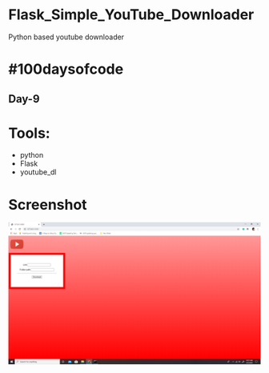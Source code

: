 # Flask_Simple_YouTube_Downloader
Python based youtube downloader

# #100daysofcode
## Day-9

# Tools:
- python
- Flask
- youtube_dl
# Screenshot
![ScreenShot](https://github.com/vanu98/Flask_Simple_YouTube_Downloader/blob/master/youtube_downloader/ss.png)
